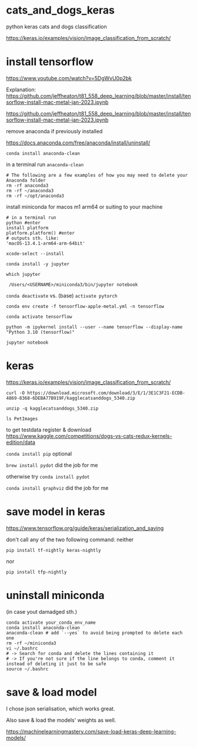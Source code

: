 # cats_and_dogs_keras
python keras cats and dogs classification

https://keras.io/examples/vision/image_classification_from_scratch/

# install tensorflow
https://www.youtube.com/watch?v=5DgWvU0p2bk

Explanation: https://github.com/jeffheaton/t81_558_deep_learning/blob/master/install/tensorflow-install-mac-metal-jan-2023.ipynb

https://github.com/jeffheaton/t81_558_deep_learning/blob/master/install/tensorflow-install-mac-metal-jan-2023.ipynb

remove anaconda if previously installed

https://docs.anaconda.com/free/anaconda/install/uninstall/

`conda install anaconda-clean`

in a terminal run `anaconda-clean`

```
# The following are a few examples of how you may need to delete your Anaconda folder
rm -rf anaconda3
rm -rf ~/anaconda3
rm -rf ~/opt/anaconda3
```

install miniconda for macos m1 arm64 or suiting to your machine

```
# in a terminal run
python #enter
install platform
platform.platform() #enter
# outputs sth. like:
'macOS-13.4.1-arm64-arm-64bit'
```

`xcode-select --install`

`conda install -y jupyter`

`which jupyter`

` /Users/<USERNAME>/miniconda3/bin/jupyter notebook`

`conda deactivate` vs. (base) `activate pytorch`

`conda env create -f tensorflow-apple-metal.yml -n tensorflow`

`conda activate tensorflow`

`python -m ipykernel install --user --name tensorflow --display-name "Python 3.10 (tensorflow)"`

`jupyter notebook`

# keras

https://keras.io/examples/vision/image_classification_from_scratch/

`curl -O https://download.microsoft.com/download/3/E/1/3E1C3F21-ECDB-4869-8368-6DEBA77B919F/kagglecatsanddogs_5340.zip`

`unzip -q kagglecatsanddogs_5340.zip`

`ls PetImages`

to get testdata register & download https://www.kaggle.com/competitions/dogs-vs-cats-redux-kernels-edition/data

`conda install pip` optional

`brew install pydot` did the job for me

 otherwise try `conda install pydot`

`conda install graphviz` did the job for me

# save model in keras

https://www.tensorflow.org/guide/keras/serialization_and_saving


don't call any of the two following command:
neither

`pip install tf-nightly keras-nightly`

nor

`pip install tfp-nightly`

# uninstall miniconda
 (in case yout damadged sth.)

```
conda activate your_conda_env_name
conda install anaconda-clean
anaconda-clean # add `--yes` to avoid being prompted to delete each one
rm -rf ~/miniconda3
vi ~/.bashrc
# -> Search for conda and delete the lines containing it
# -> If you're not sure if the line belongs to conda, comment it instead of deleting it just to be safe
source ~/.bashrc
```

# save & load model

I chose json serialisation, which works great.

Also save & load the models' weights as well.

https://machinelearningmastery.com/save-load-keras-deep-learning-models/
